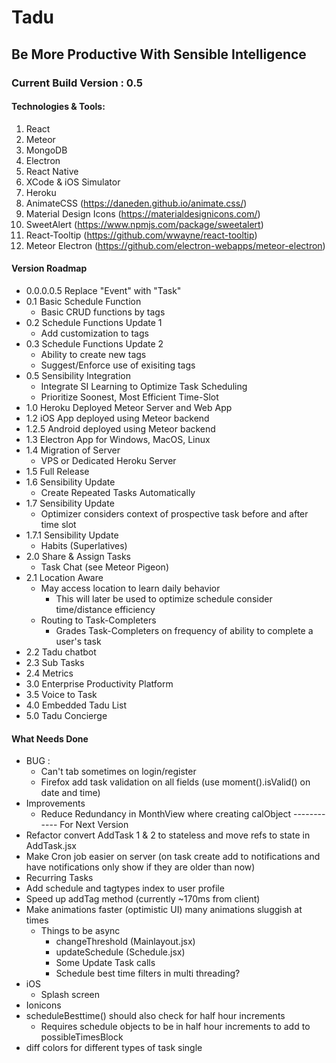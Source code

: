 # Tadu 
## Be More Productive With Sensible Intelligence
### Current Build Version : 0.5
#### Technologies & Tools:
1. React
2. Meteor
3. MongoDB
4. Electron
5. React Native
6. XCode & iOS Simulator
7. Heroku
8. AnimateCSS (https://daneden.github.io/animate.css/)
9. Material Design Icons (https://materialdesignicons.com/)
10. SweetAlert (https://www.npmjs.com/package/sweetalert)
11. React-Tooltip (https://github.com/wwayne/react-tooltip)
12. Meteor Electron (https://github.com/electron-webapps/meteor-electron)

#### Version Roadmap
* 0.0.0.0.5 Replace "Event" with "Task" 
* 0.1 Basic Schedule Function
	* Basic CRUD functions by tags 
* 0.2 Schedule Functions Update 1
	* Add customization to tags
* 0.3 Schedule Functions Update 2
	* Ability to create new tags
	* Suggest/Enforce use of exisiting tags
* 0.5 Sensibility Integration
	* Integrate SI Learning to Optimize Task Scheduling
	* Prioritize Soonest, Most Efficient Time-Slot
* 1.0 Heroku Deployed Meteor Server and Web App 
* 1.2 iOS App deployed using Meteor backend
* 1.2.5 Android deployed using Meteor backend
* 1.3 Electron App for Windows, MacOS, Linux
* 1.4 Migration of Server
	* VPS or Dedicated Heroku Server
* 1.5 Full Release
* 1.6 Sensibility Update 
	* Create Repeated Tasks Automatically 
* 1.7 Sensibility Update 
	* Optimizer considers context of prospective task before and after time slot
* 1.7.1 Sensibility Update 
	* Habits (Superlatives)
* 2.0 Share & Assign Tasks
	* Task Chat (see Meteor Pigeon)
* 2.1 Location Aware
	* May access location to learn daily behavior
		* This will later be used to optimize schedule consider time/distance efficiency
	* Routing to Task-Completers
		* Grades Task-Completers on frequency of ability to complete a user's task
* 2.2 Tadu chatbot
* 2.3 Sub Tasks
* 2.4 Metrics
* 3.0 Enterprise Productivity Platform
* 3.5 Voice to Task 
* 4.0 Embedded Tadu List 
* 5.0 Tadu Concierge 

#### What Needs Done
* BUG :
	* Can't tab sometimes on login/register
	* Firefox add task validation on all fields  (use moment().isValid() on date and time)
* Improvements
	* Reduce Redundancy in MonthView where creating calObject
------------ For Next Version
* Refactor convert AddTask 1 & 2 to stateless and move refs to state in AddTask.jsx
* Make Cron job easier on server (on task create add to notifications and have notifications only show if they are older than now)
* Recurring Tasks
* Add schedule and tagtypes index to user profile
* Speed up addTag method (currently ~170ms from client)
* Make animations faster (optimistic UI) many animations sluggish at times
	* Things to be async 
		* changeThreshold (Mainlayout.jsx)
		* updateSchedule (Schedule.jsx)
		* Some Update Task calls
		* Schedule best time filters in multi threading?
* iOS 
	* Splash screen
* Ionicons
* scheduleBesttime() should also check for half hour increments
	* Requires schedule objects to be in half hour increments to add to possibleTimesBlock
* diff colors for different types of task single


